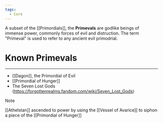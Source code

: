 ```yaml
---
tags:
  - Core
---
```

A subset of the [[Primordials]], the **Primevals** are godlike beings of immense power, commonly forces of evil and distruction. The term "Primeval" is used to refer to any ancient evil primodrial.

# Known Primevals
---
- [[Dagon]], the Primordial of Evil
- [[Primordial of Hunger]]
- The Seven Lost Gods (https://forgottenrealms.fandom.com/wiki/Seven_Lost_Gods)


>[!Note]
>[[Athelstan]] ascended to power by using the [[Vessel of Avarice]] to siphon a piece of the [[Primordial of Hunger]]

